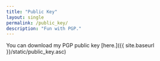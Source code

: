 ```yaml
---
title: "Public Key"
layout: single
permalink: /public_key/
description: "Fun with PGP."
---
```


You can download my PGP public key [here.]({{ site.baseurl }}/static/public_key.asc)